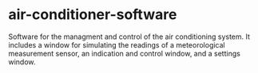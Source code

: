 # air-conditioner-software
Software for the managment and control of the air conditioning system. 
It includes a window for simulating the readings of a meteorological measurement sensor, an indication and control window, and a settings window.
